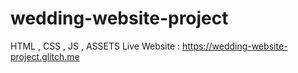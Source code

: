 # wedding-website-project
HTML , CSS , JS , ASSETS
Live Website : https://wedding-website-project.glitch.me

